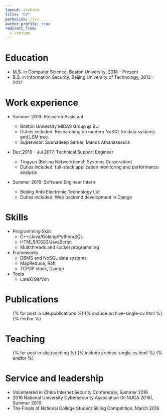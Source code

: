 ```yaml
---
layout: archive
title: "CV"
permalink: /cv/
author_profile: true
redirect_from:
  - /resume
---
```


<!-- {% include base_path %} -->

Education
======
* M.S. in Computer Science, Boston University, 2018 - Present
* B.S. in Information Security, Beijing University of Technology, 2013 - 2017

Work experience
======
* Summer 2019: Research Assistant
  * Boston University MiDAS Group @ BU
  * Duties included: Researching on modern NoSQL kv data systems and LSM tree.
  * Supervisor: Subhadeep Sarkar, Manos Athanassoulis
  
* Dec.2016 - Jul.2017: Technical Support Engineer
  * Tingyun (Beijing Networkbench Systems Corporation)
  * Duties included: full-stack application monitoring and performance analysis
  
* Summer 2016: Software Engineer Intern
  * Beijing Anbi Electronic Technology Ltd
  * Duties included: Web backend development in Django
  
Skills
======
* Programming Skils
  * C++/Java/Golang/Python/SQL
  * HTML5/CSS3/JavaScript
  * Multithreads and socket programming
* Frameworks
  * DBMS and NoSQL data systems
  * MapReduce, Raft
  * TCP/IP stack, Django
* Tools
  * LateX/Git/Vim

Publications
======
  <ul>{% for post in site.publications %}
    {% include archive-single-cv.html %}
  {% endfor %}</ul>
  
<!--  
Talks
======
  <ul>{% for post in site.talks %}
    {% include archive-single-talk-cv.html %}
  {% endfor %}</ul>
-->
  
Teaching
======
  <ul>{% for post in site.teaching %}
    {% include archive-single-cv.html %}
  {% endfor %}</ul>
  
Service and leadership
======
* Volunteered in China Internet Security Conference, Summer 2016
* 2016 National University Cybersecurity Association (X-NUCA 2016), Summer 2016
* The Finals of National College Student Skiing Competition, March 2016
